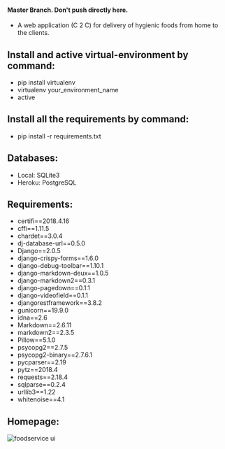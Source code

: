 #### Master Branch. Don't push directly here.
* A web application (C 2 C) for delivery of hygienic foods from home to the clients.

## Install and active virtual-environment by command:
* pip install virtualenv
* virtualenv your_environment_name
* active

## Install all the requirements by command:
* pip install -r requirements.txt

## Databases:
* Local: SQLite3
* Heroku: PostgreSQL

## Requirements:
* certifi==2018.4.16
* cffi==1.11.5
* chardet==3.0.4
* dj-database-url==0.5.0
* Django==2.0.5
* django-crispy-forms==1.6.0
* django-debug-toolbar==1.10.1
* django-markdown-deux==1.0.5
* django-markdown2==0.3.1
* django-pagedown==0.1.1
* django-videofield==0.1.1
* djangorestframework==3.8.2
* gunicorn==19.9.0
* idna==2.6
* Markdown==2.6.11
* markdown2==2.3.5
* Pillow==5.1.0
* psycopg2==2.7.5
* psycopg2-binary==2.7.6.1
* pycparser==2.19
* pytz==2018.4
* requests==2.18.4
* sqlparse==0.2.4
* urllib3==1.22
* whitenoise==4.1

## Homepage:
![foodservice ui](https://user-images.githubusercontent.com/23103980/49749826-7a99d100-fcd3-11e8-9b59-569323d6ebf3.png)



